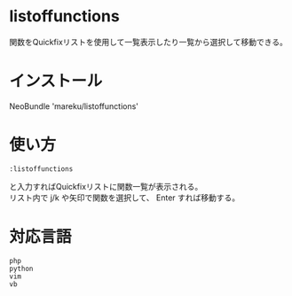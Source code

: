 listoffunctions
===============
関数をQuickfixリストを使用して一覧表示したり一覧から選択して移動できる。

インストール
===============
NeoBundle 'mareku/listoffunctions' 

使い方
===============
    :listoffunctions
と入力すればQuickfixリストに関数一覧が表示される。  
リスト内で j/k や矢印で関数を選択して、 
Enter すれば移動する。

対応言語
===============
    php
    python
    vim
    vb
